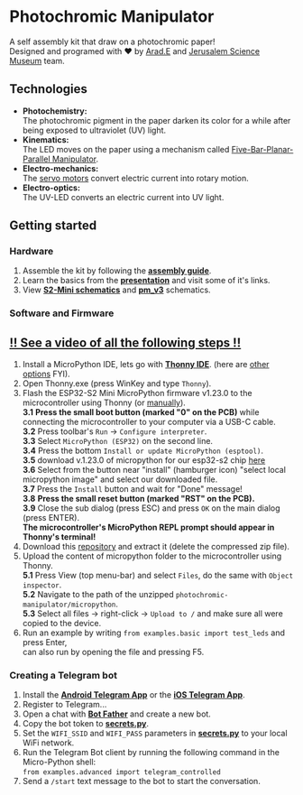 # Photochromic Manipulator
A self assembly kit that draw on a photochromic paper!  
Designed and programed with ❤ by [Arad.E](https://github.com/arduino12/) and [Jerusalem Science Museum](https://mada.org.il/) team.

## Technologies
* **Photochemistry:**  
The photochromic pigment in the paper darken its color for a while after being exposed to ultraviolet (UV) light.
* **Kinematics:**  
The LED moves on the paper using a mechanism called [Five-Bar-Planar-Parallel Manipulator](https://en.wikipedia.org/wiki/Five-bar_linkage).
* **Electro-mechanics:**  
The [servo motors](https://gabbyshimoni.wixsite.com/arduino-programming/blank-18) convert electric current into rotary motion.
* **Electro-optics:**  
The UV-LED converts an electric current into UV light.

## Getting started
### Hardware
1. Assemble the kit by following the [**assembly guide**](https://drive.google.com/file/d/1ZZT2MTnF2FmKq9z3wkU-5HSkHxZSyMiZ).
2. Learn the basics from the [**presentation**](https://docs.google.com/presentation/d/10CCbnRxoIO8JoA44LrwucI05HlEwSopz_qcIy2chwl0) and visit some of it's links.
3. View [**S2-Mini schematics**](https://www.wemos.cc/en/latest/_static/files/sch_s2_mini_v1.0.0.pdf) and [**pm_v3**](https://drive.google.com/file/d/1Le-dcOo2rCa9OkG9LgLotUU8tVFwa3I2/view) schematics.
### Software and Firmware
## [**!! See a video of all the following steps !!**](https://drive.google.com/file/d/1zq4tPx_3L1xqlrCyhS9WZJXLbCVjM0xy/view)
1. Install a MicroPython IDE, lets go with [**Thonny IDE**](https://thonny.org/). (here are [other options](https://randomnerdtutorials.com/micropython-ides-esp32-esp8266/) FYI).
2. Open Thonny.exe (press WinKey and type `Thonny`).  
3. Flash the ESP32-S2 Mini MicroPython firmware v1.23.0 to the microcontroller using Thonny (or [manually](https://micropython.org/download/ESP32_GENERIC_S2/)).  
  **3.1** **Press the small boot button (marked "0" on the PCB)** while connecting the microcontroller to your computer via a USB-C cable.  
  **3.2** Press toolbar's `Run` -> `Configure interpreter`.  
  **3.3** Select `MicroPython (ESP32)` on the second line.  
  **3.4** Press the bottom `Install or update MicroPython (esptool)`.  
  **3.5** download v.1.23.0 of micropython for our esp32-s2 chip [here](https://micropython.org/resources/firmware/LOLIN_S2_MINI-20240602-v1.23.0.bin)  
  **3.6** Select from the button near "install" (hamburger icon) "select local micropython image" and select our downloaded file.  
  **3.7** Press the `Install` button and wait for "Done" message!  
  **3.8** **Press the small reset button (marked "RST" on the PCB).**  
  **3.9** Close the sub dialog (press ESC) and press `OK` on the main dialog (press ENTER).  
  **The microcontroller's MicroPython REPL prompt should appear in Thonny's terminal!**
4. Download this [repository](https://github.com/arduino12/photochromic-manipulator/archive/refs/heads/main.zip) and extract it (delete the compressed zip file).
5. Upload the content of micropython folder to the microcontroller using Thonny.  
   **5.1** Press View (top menu-bar) and select `Files`, do the same with `Object inspector`.  
   **5.2** Navigate to the path of the unzipped `photochromic-manipulator/micropython`.  
   **5.3** Select all files -> right-click -> `Upload to /` and make sure all were copied to the device.  
6. Run an example by writing `from examples.basic import test_leds` and press Enter,  
can also run by opening the file and pressing F5.
### Creating a Telegram bot
1. Install the [**Android Telegram App**](https://play.google.com/store/apps/details?id=org.telegram.messenger) or the [**iOS Telegram App**](https://apps.apple.com/us/app/telegram-messenger/id686449807).
2. Register to Telegram...
3. Open a chat with [**Bot Father**](https://telegram.me/BotFather) and create a new bot.
4. Copy the bot token to [**secrets.py**](micropython/secrets.py).
5. Set the `WIFI_SSID` and `WIFI_PASS` parameters in [**secrets.py**](micropython/secrets.py) to your local WiFi network.
6. Run the Telegram Bot client by running the following command in the Micro-Python shell:  
   `from examples.advanced import telegram_controlled`
7. Send a `/start` text message to the bot to start the conversation.
